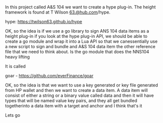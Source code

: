 In this project called A&S 104 we want to create a hype plug-in. The height framework is found at T Wilson 63.@hub.com/hype.

hype: https://twilson63.github.io/hype

OK, so the idea is if we use a go library to sign ANS 104 data items as a height plug-in if you look at the hype plug-in API, we should be able to create a go module and wrap it into a Lua API so that we canessentially use a new script to sign and bundle and A&S 104 data item the other reference file that we need to think about.
Is the go module that does the NNS104 heavy lifting

It is called

goar - https://github.com/everFinance/goar

OK, so the idea is that we want to use a key generated or key file generated from HP wallet and then we want to create a data item. A data item will consist of either a string or a binary value called data and then it will have types that will be named value key pairs, and they all get bundled togetherinto a data item with a target and anchor and I think that's it

Lets go
